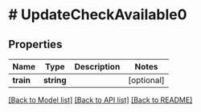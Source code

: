 # # UpdateCheckAvailable0

## Properties

Name | Type | Description | Notes
------------ | ------------- | ------------- | -------------
**train** | **string** |  | [optional]

[[Back to Model list]](../../README.md#models) [[Back to API list]](../../README.md#endpoints) [[Back to README]](../../README.md)
